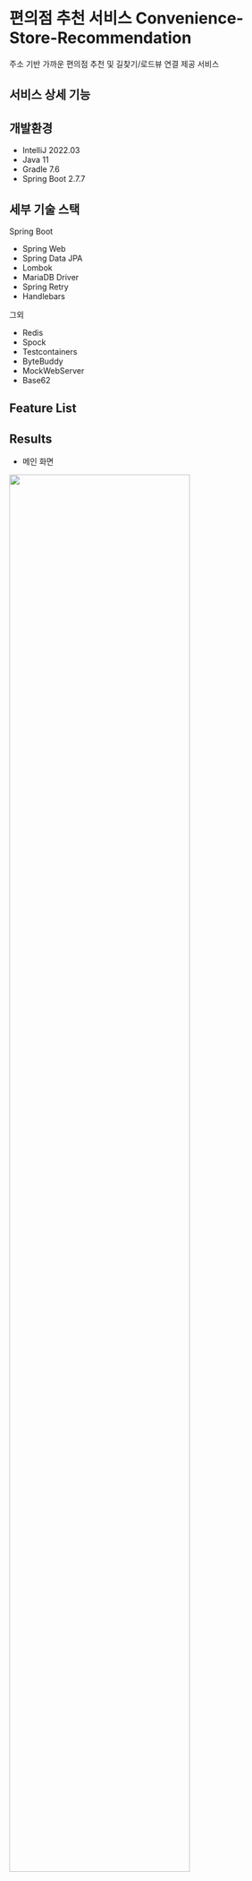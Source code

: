 # 편의점 추천 서비스 Convenience-Store-Recommendation
주소 기반 가까운 편의점 추천 및 길찾기/로드뷰 연결 제공 서비스

## 서비스 상세 기능 

## 개발환경

* IntelliJ 2022.03
* Java 11
* Gradle 7.6
* Spring Boot 2.7.7

## 세부 기술 스택

Spring Boot

* Spring Web
* Spring Data JPA
* Lombok
* MariaDB Driver
* Spring Retry
* Handlebars

그외 

* Redis
* Spock
* Testcontainers
* ByteBuddy
* MockWebServer
* Base62

## Feature List

## Results

* 메인 화면
<img width="80%" src="https://user-images.githubusercontent.com/55842092/215458039-88017920-7d4f-4e37-8370-09452473cc1a.png">

* 주소 검색 화면 
<img width="80%" src="https://user-images.githubusercontent.com/55842092/215458165-cabd0366-bd54-4137-a8f4-021156c1f34d.png">

* 최종 검색 결과 화면 
<img width="80%" src="https://user-images.githubusercontent.com/55842092/215461327-d7942599-c7c6-403c-84d3-d58705b88f36.png">

* 편의점 상세 화면 
<img width="80%" src="https://user-images.githubusercontent.com/55842092/215458401-34f0e536-921e-4bbf-8d4b-9a1299c865b2.png">

* 편의점 로드뷰 화면
<img width="80%" src="https://user-images.githubusercontent.com/55842092/215458566-32512247-872e-4e06-8cbb-de356ec774a3.png">

* 편의점 길찾기 url 전환 화면 
<img width="80%" src="https://user-images.githubusercontent.com/55842092/215458705-9adc2f57-f8ec-4938-873f-6a48d03d4b2e.png">
